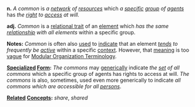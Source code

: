 **n.**  *A common* is *a [network](https://github.com/gcassel/Modular-Organization-Terminology/blob/master/terms/network.md) of [resources](https://github.com/gcassel/Modular-Organization-Terminology/blob/master/terms/resource.md)* which *a [specific](https://github.com/gcassel/Modular-Organization-Terminology/blob/master/terms/specific.md) [group](https://github.com/gcassel/Modular-Organization-Terminology/blob/master/terms/group.md) of [agents](https://github.com/gcassel/Modular-Organization-Terminology/blob/master/terms/agent.md)* has *the [right](https://github.com/gcassel/Modular-Organization-Terminology/blob/master/terms/right.md) to [access](https://github.com/gcassel/Modular-Organization-Terminology/blob/master/terms/access.md) at will.*
		
**adj.**  *Common* is a [relational trait](https://github.com/gcassel/Modular-Organization-Terminology/blob/master/compound-terms/relational-trait.md) of an [element](https://github.com/gcassel/Modular-Organization-Terminology/blob/master/terms/element.md) which *has the same [relationship](https://github.com/gcassel/Modular-Organization-Terminology/blob/master/terms/relationship.md) with all elements* within a specific group.
		
**Notes:**   *Common* is often also [used](https://github.com/gcassel/Modular-Organization-Terminology/blob/master/terms/use.md) to [indicate](https://github.com/gcassel/Modular-Organization-Terminology/blob/master/terms/indicate.md) that an element *[tends](https://github.com/gcassel/Modular-Organization-Terminology/blob/master/terms/tend.md) to frequently be [active](https://github.com/gcassel/Modular-Organization-Terminology/blob/master/terms/active.md)* within a specific [context](https://github.com/gcassel/Modular-Organization-Terminology/blob/master/terms/context.md).  However, that [meaning](https://github.com/gcassel/Modular-Organization-Terminology/blob/master/terms/mean.md) is too [vague](https://github.com/gcassel/Modular-Organization-Terminology/blob/master/terms/vague.md) for [Modular Organization Terminology](https://github.com/gcassel/Modular-Organization-Terminology/).
		
**[Specialized](https://github.com/gcassel/Modular-Organization-Terminology/blob/master/terms/specialize.md) [Form](https://github.com/gcassel/Modular-Organization-Terminology/blob/master/terms/form.md):**  *The commons* may [generically](https://github.com/gcassel/Modular-Organization-Terminology/blob/master/terms/generic.md) indicate *the [set](https://github.com/gcassel/Modular-Organization-Terminology/blob/master/terms/set.md) of all commons* which a specific group of agents has rights to access at will.   *The commons* is also, sometimes, used even more generically to indicate *all commons which are accessible for all [persons](https://github.com/gcassel/Modular-Organization-Terminology/blob/master/terms/person.md)*.

**[Related](https://github.com/gcassel/Modular-Organization-Terminology/blob/master/terms/relationship.md) [Concepts](https://github.com/gcassel/Modular-Organization-Terminology/blob/master/terms/concept.md):** *share*, *shared*
